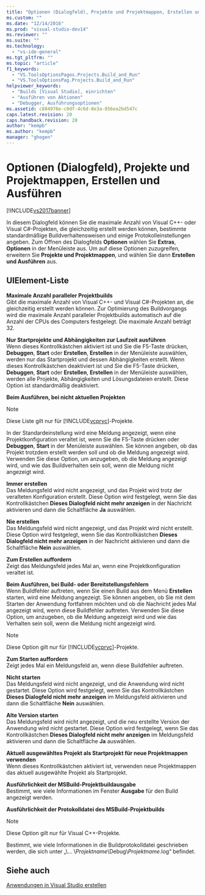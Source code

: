 ```yaml
---
title: "Optionen (Dialogfeld), Projekte und Projektmappen, Erstellen und Ausf&#252;hren | Microsoft Docs"
ms.custom: ""
ms.date: "12/14/2016"
ms.prod: "visual-studio-dev14"
ms.reviewer: ""
ms.suite: ""
ms.technology: 
  - "vs-ide-general"
ms.tgt_pltfrm: ""
ms.topic: "article"
f1_keywords: 
  - "VS.ToolsOptionsPages.Projects.Build_and_Run"
  - "VS.ToolsOptionsPag.Projects.Build_and_Run"
helpviewer_keywords: 
  - "Builds [Visual Studio], einrichten"
  - "Ausführen von Aktionen"
  - "Debugger, Ausführungsoptionen"
ms.assetid: c884976e-c0df-4c6d-8e3a-856ea2bd547c
caps.latest.revision: 20
caps.handback.revision: 20
author: "kempb"
ms.author: "kempb"
manager: "ghogen"
---
```

# Optionen (Dialogfeld), Projekte und Projektmappen, Erstellen und Ausf&#252;hren
[!INCLUDE[vs2017banner](../../code-quality/includes/vs2017banner.md)]

In diesem Dialogfeld können Sie die maximale Anzahl von Visual C\+\+\- oder Visual C\#\-Projekten, die gleichzeitig erstellt werden können, bestimmte standardmäßige Buildverhaltensweisen und einige Protokolleinstellungen angeben.  Zum Öffnen des Dialogfelds **Optionen** wählen Sie **Extras**, **Optionen** in der Menüleiste aus.  Um auf diese Optionen zuzugreifen, erweitern Sie **Projekte und Projektmappen**, und wählen Sie dann **Erstellen und Ausführen** aus.  
  
## UIElement-Liste  
 **Maximale Anzahl paralleler Projektbuilds**  
 Gibt die maximale Anzahl von Visual C\+\+\- und Visual C\#\-Projekten an, die gleichzeitig erstellt werden können.  Zur Optimierung des Buildvorgangs wird die maximale Anzahl paralleler Projektbuilds automatisch auf die Anzahl der CPUs des Computers festgelegt.  Die maximale Anzahl beträgt 32.  
  
 **Nur Startprojekte und Abhängigkeiten zur Laufzeit ausführen**  
 Wenn dieses Kontrollkästchen aktiviert ist und Sie die F5\-Taste drücken, **Debuggen**, **Start** oder **Erstellen**, **Erstellen** in der Menüleiste auswählen, werden nur das Startprojekt und dessen Abhängigkeiten erstellt.  Wenn dieses Kontrollkästchen deaktiviert ist und Sie die F5\-Taste drücken, **Debuggen**, **Start** oder **Erstellen**, **Erstellen** in der Menüleiste auswählen, werden alle Projekte, Abhängigkeiten und Lösungsdateien erstellt.  Diese Option ist standardmäßig deaktiviert.  
  
 **Beim Ausführen, bei nicht aktuellen Projekten**  
 > [!NOTE]
>  Diese Liste gilt nur für [!INCLUDE[vcprvc](../../code-quality/includes/vcprvc_md.md)]\-Projekte.  
  
 In der Standardeinstellung wird eine Meldung angezeigt, wenn eine Projektkonfiguration veraltet ist, wenn Sie die F5\-Taste drücken oder **Debuggen**, **Start** in der Menüleiste auswählen.  Sie können angeben, ob das Projekt trotzdem erstellt werden soll und ob die Meldung angezeigt wird.  Verwenden Sie diese Option, um anzugeben, ob die Meldung angezeigt wird, und wie das Buildverhalten sein soll, wenn die Meldung nicht angezeigt wird.  
  
 **Immer erstellen**  
 Das Meldungsfeld wird nicht angezeigt, und das Projekt wird trotz der veralteten Konfiguration erstellt.  Diese Option wird festgelegt, wenn Sie das Kontrollkästchen **Dieses Dialogfeld nicht mehr anzeigen** in der Nachricht aktivieren und dann die Schaltfläche **Ja** auswählen.  
  
 **Nie erstellen**  
 Das Meldungsfeld wird nicht angezeigt, und das Projekt wird nicht erstellt.  Diese Option wird festgelegt, wenn Sie das Kontrollkästchen **Dieses Dialogfeld nicht mehr anzeigen** in der Nachricht aktivieren und dann die Schaltfläche **Nein** auswählen.  
  
 **Zum Erstellen auffordern**  
 Zeigt das Meldungsfeld jedes Mal an, wenn eine Projektkonfiguration veraltet ist.  
  
 **Beim Ausführen, bei Build\- oder Bereitstellungsfehlern**  
 Wenn Buildfehler auftreten, wenn Sie einen Build aus dem Menü **Erstellen** starten, wird eine Meldung angezeigt.  Sie können angeben, ob Sie mit dem Starten der Anwendung fortfahren möchten und ob die Nachricht jedes Mal angezeigt wird, wenn diese Buildfehler auftreten.  Verwenden Sie diese Option, um anzugeben, ob die Meldung angezeigt wird und wie das Verhalten sein soll, wenn die Meldung nicht angezeigt wird.  
  
> [!NOTE]
>  Diese Option gilt nur für [!INCLUDE[vcprvc](../../code-quality/includes/vcprvc_md.md)]\-Projekte.  
  
 **Zum Starten auffordern**  
 Zeigt jedes Mal ein Meldungsfeld an, wenn diese Buildfehler auftreten.  
  
 **Nicht starten**  
 Das Meldungsfeld wird nicht angezeigt, und die Anwendung wird nicht gestartet.  Diese Option wird festgelegt, wenn Sie das Kontrollkästchen **Dieses Dialogfeld nicht mehr anzeigen** im Meldungsfeld aktivieren und dann die Schaltfläche **Nein** auswählen.  
  
 **Alte Version starten**  
 Das Meldungsfeld wird nicht angezeigt, und die neu erstellte Version der Anwendung wird nicht gestartet.  Diese Option wird festgelegt, wenn Sie das Kontrollkästchen **Dieses Dialogfeld nicht mehr anzeigen** im Meldungsfeld aktivieren und dann die Schaltfläche **Ja** auswählen.  
  
 **Aktuell ausgewähltes Projekt als Startprojekt für neue Projektmappen verwenden**  
 Wenn dieses Kontrollkästchen aktiviert ist, verwenden neue Projektmappen das aktuell ausgewählte Projekt als Startprojekt.  
  
 **Ausführlichkeit der MSBuild\-Projektbuildausgabe**  
 Bestimmt, wie viele Informationen im Fenster **Ausgabe** für den Build angezeigt werden.  
  
 **Ausführlichkeit der Protokolldatei des MSBuild\-Projektbuilds**  
 > [!NOTE]
>  Diese Option gilt nur für Visual C\+\+\-Projekte.  
  
 Bestimmt, wie viele Informationen in die Buildprotokolldatei geschrieben werden, die sich unter „\\...  \\*Projektname*\\Debug\\*Projektname*.log“ befindet.  
  
## Siehe auch  
 [Anwendungen in Visual Studio erstellen](../../ide/compiling-and-building-in-visual-studio.md)